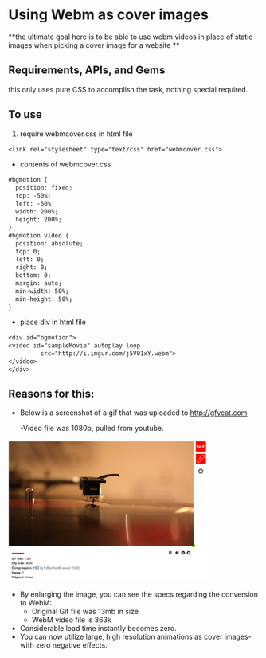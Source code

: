 # Using Webm as cover images

**the ultimate goal here is to be able to use webm videos in place of static images when picking a cover image for a website **

## Requirements, APIs, and Gems
this only uses pure CSS to accomplish the task, nothing special required.

## To use
1. require webmcover.css in html file
```
<link rel="stylesheet" type="text/css" href="webmcover.css">
```
- contents of webmcover.css
```
#bgmotion {
  position: fixed;
  top: -50%;
  left: -50%;
  width: 200%;
  height: 200%;
}
#bgmotion video {
  position: absolute;
  top: 0;
  left: 0;
  right: 0;
  bottom: 0;
  margin: auto;
  min-width: 50%;
  min-height: 50%;
}
```

- place div in html file
```
<div id="bgmotion">
<video id="sampleMovie" autoplay loop
         src="http://i.imgur.com/j5V01xY.webm">
</video>
</div>
```

## Reasons for this:
- Below is a screenshot of a gif that was uploaded to http://gfycat.com

  -Video file was 1080p, pulled from youtube.

 <a href=images/shot.png target=_blank>
<img src=images/shot.png width=400>
</a>


- By enlarging the image, you can see the specs regarding the conversion to WebM:
  - Original Gif file was 13mb in size
  - WebM video file is 363k
- Considerable load time instantly becomes zero.
- You can now utilize large, high resolution animations as cover images- with zero negative effects.
